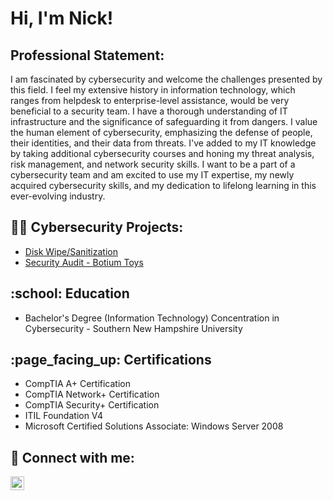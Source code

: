 <h1>Hi, I'm Nick! </h1>

<h2> Professional Statement:</h2>

I am fascinated by cybersecurity and welcome the challenges presented by this field. I feel my extensive history in information technology, which ranges from helpdesk to enterprise-level assistance, would be very beneficial to a security team. I have a thorough understanding of IT infrastructure and the significance of safeguarding it from dangers. I value the human element of cybersecurity, emphasizing the defense of people, their identities, and their data from threats. I've added to my IT knowledge by taking additional cybersecurity courses and honing my threat analysis, risk management, and network security skills. I want to be a part of a cybersecurity team and am excited to use my IT expertise, my newly acquired cybersecurity skills, and my dedication to lifelong learning in this ever-evolving industry.


<h2>👨‍💻 Cybersecurity Projects:</h2>

  - [Disk Wipe/Sanitization](https://github.com/nickhodge1/diskwipe_sanitization)
  - [Security Audit - Botium Toys](https://github.com/nickhodge1/SecurityAudit_BotiumToys)


<h2>:school: Education</h2>

- Bachelor's Degree (Information Technology) Concentration in Cybersecurity - Southern New Hampshire University


<h2>:page_facing_up: Certifications</h2>

- CompTIA A+ Certification
- CompTIA Network+ Certification
- CompTIA Security+ Certification
- ITIL Foundation V4
- Microsoft Certified Solutions Associate: Windows Server 2008


<h2> 🤳 Connect with me:</h2>

[<img align="left" alt="NickHodge | LinkedIn" width="22px" src="https://cdn.jsdelivr.net/npm/simple-icons@v3/icons/linkedin.svg" />][linkedin]

[linkedin]: https://linkedin.com/in/xxxxx
